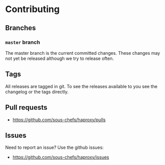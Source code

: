 # Contributing

## Branches

### `master` branch

The master branch is the current committed changes. These changes may not yet be released although we try to release often.

## Tags

All releases are tagged in git. To see the releases available to you see the changelog or the tags directly.

## Pull requests

- <https://github.com/sous-chefs/haproxy/pulls>

## Issues

Need to report an issue? Use the github issues:

- <https://github.com/sous-chefs/haproxy/issues>
